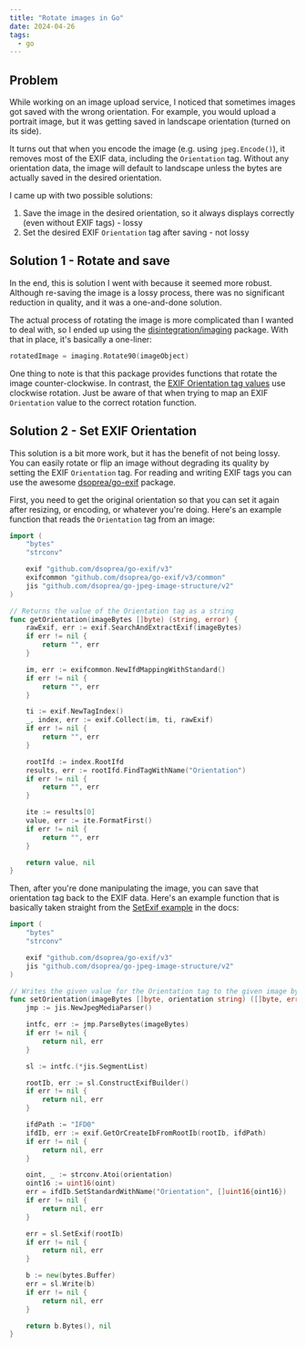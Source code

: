 ```yaml
---
title: "Rotate images in Go"
date: 2024-04-26
tags:
  - go
---
```


## Problem

While working on an image upload service, I noticed that sometimes images got saved with the wrong orientation. For example, you would upload a portrait image, but it was getting saved in landscape orientation (turned on its side).

It turns out that when you encode the image (e.g. using `jpeg.Encode()`), it removes most of the EXIF data, including the `Orientation` tag. Without any orientation data, the image will default to landscape unless the bytes are actually saved in the desired orientation.

I came up with two possible solutions:

1. Save the image in the desired orientation, so it always displays correctly (even without EXIF tags) - lossy
1. Set the desired EXIF `Orientation` tag after saving - not lossy

## Solution 1 - Rotate and save

In the end, this is solution I went with because it seemed more robust. Although re-saving the image is a lossy process, there was no significant reduction in quality, and it was a one-and-done solution.

The actual process of rotating the image is more complicated than I wanted to deal with, so I ended up using the [disintegration/imaging](https://pkg.go.dev/github.com/disintegration/imaging) package. With that in place, it's basically a one-liner:

```go
rotatedImage = imaging.Rotate90(imageObject)
```

One thing to note is that this package provides functions that rotate the image counter-clockwise. In contrast, the [EXIF Orientation tag values](https://exiftool.org/TagNames/EXIF.html) use clockwise rotation. Just be aware of that when trying to map an EXIF `Orientation` value to the correct rotation function.

## Solution 2 - Set EXIF Orientation

This solution is a bit more work, but it has the benefit of not being lossy. You can easily rotate or flip an image without degrading its quality by setting the EXIF `Orientation` tag. For reading and writing EXIF tags you can use the awesome [dsoprea/go-exif](https://github.com/dsoprea/go-exif) package.

First, you need to get the original orientation so that you can set it again after resizing, or encoding, or whatever you're doing. Here's an example function that reads the `Orientation` tag from an image:

```go
import (
	"bytes"
	"strconv"

	exif "github.com/dsoprea/go-exif/v3"
	exifcommon "github.com/dsoprea/go-exif/v3/common"
	jis "github.com/dsoprea/go-jpeg-image-structure/v2"
)

// Returns the value of the Orientation tag as a string
func getOrientation(imageBytes []byte) (string, error) {
	rawExif, err := exif.SearchAndExtractExif(imageBytes)
	if err != nil {
		return "", err
	}

	im, err := exifcommon.NewIfdMappingWithStandard()
	if err != nil {
		return "", err
	}

	ti := exif.NewTagIndex()
	_, index, err := exif.Collect(im, ti, rawExif)
	if err != nil {
		return "", err
	}

	rootIfd := index.RootIfd
	results, err := rootIfd.FindTagWithName("Orientation")
	if err != nil {
		return "", err
	}

	ite := results[0]
	value, err := ite.FormatFirst()
	if err != nil {
		return "", err
	}

	return value, nil
}
```

Then, after you're done manipulating the image, you can save that orientation tag back to the EXIF data. Here's an example function that is basically taken straight from the [SetExif example](https://pkg.go.dev/github.com/dsoprea/go-jpeg-image-structure#example-SegmentList.SetExif) in the docs:

```go
import (
	"bytes"
	"strconv"

	exif "github.com/dsoprea/go-exif/v3"
	jis "github.com/dsoprea/go-jpeg-image-structure/v2"
)

// Writes the given value for the Orientation tag to the given image bytes
func setOrientation(imageBytes []byte, orientation string) ([]byte, error) {
	jmp := jis.NewJpegMediaParser()

	intfc, err := jmp.ParseBytes(imageBytes)
	if err != nil {
		return nil, err
	}

	sl := intfc.(*jis.SegmentList)

	rootIb, err := sl.ConstructExifBuilder()
	if err != nil {
		return nil, err
	}

	ifdPath := "IFD0"
	ifdIb, err := exif.GetOrCreateIbFromRootIb(rootIb, ifdPath)
	if err != nil {
		return nil, err
	}

	oint, _ := strconv.Atoi(orientation)
	oint16 := uint16(oint)
	err = ifdIb.SetStandardWithName("Orientation", []uint16{oint16})
	if err != nil {
		return nil, err
	}

	err = sl.SetExif(rootIb)
	if err != nil {
		return nil, err
	}

	b := new(bytes.Buffer)
	err = sl.Write(b)
	if err != nil {
		return nil, err
	}

	return b.Bytes(), nil
}
```
